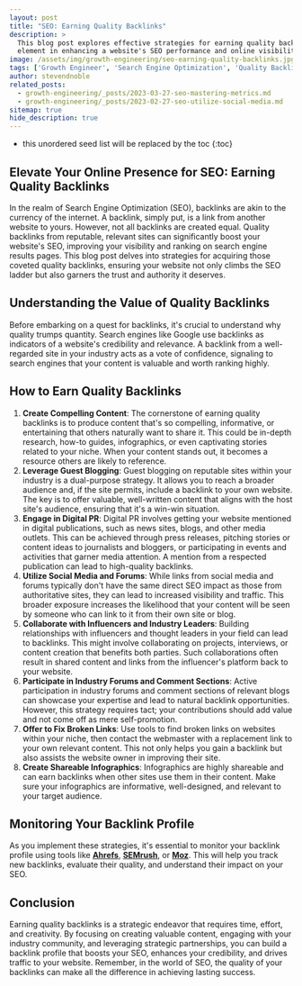 ```yaml
---
layout: post
title: "SEO: Earning Quality Backlinks"
description: >
  This blog post explores effective strategies for earning quality backlinks, a crucial
  element in enhancing a website's SEO performance and online visibility.
image: /assets/img/growth-engineering/seo-earning-quality-backlinks.jpg
tags: ['Growth Engineer', 'Search Engine Optimization', 'Quality Backlinks', 'Compelling Content', 'Guest Blogging', 'Influencers', 'Shareable Infographics']
author: stevendnoble
related_posts:
  - growth-engineering/_posts/2023-03-27-seo-mastering-metrics.md
  - growth-engineering/_posts/2023-02-27-seo-utilize-social-media.md
sitemap: true
hide_description: true
---
```


* this unordered seed list will be replaced by the toc
{:toc}

## Elevate Your Online Presence for SEO: Earning Quality Backlinks

In the realm of Search Engine Optimization (SEO), backlinks are akin to the currency of the internet. A backlink, simply put, is a link from another website to yours. However, not all backlinks are created equal. Quality backlinks from reputable, relevant sites can significantly boost your website's SEO, improving your visibility and ranking on search engine results pages. This blog post delves into strategies for acquiring those coveted quality backlinks, ensuring your website not only climbs the SEO ladder but also garners the trust and authority it deserves.

## Understanding the Value of Quality Backlinks

Before embarking on a quest for backlinks, it's crucial to understand why quality trumps quantity. Search engines like Google use backlinks as indicators of a website's credibility and relevance. A backlink from a well-regarded site in your industry acts as a vote of confidence, signaling to search engines that your content is valuable and worth ranking highly.

## How to Earn Quality Backlinks

1. **Create Compelling Content**: The cornerstone of earning quality backlinks is to produce content that's so compelling, informative, or entertaining that others naturally want to share it. This could be in-depth research, how-to guides, infographics, or even captivating stories related to your niche. When your content stands out, it becomes a resource others are likely to reference.
2. **Leverage Guest Blogging**: Guest blogging on reputable sites within your industry is a dual-purpose strategy. It allows you to reach a broader audience and, if the site permits, include a backlink to your own website. The key is to offer valuable, well-written content that aligns with the host site's audience, ensuring that it's a win-win situation.
3. **Engage in Digital PR**: Digital PR involves getting your website mentioned in digital publications, such as news sites, blogs, and other media outlets. This can be achieved through press releases, pitching stories or content ideas to journalists and bloggers, or participating in events and activities that garner media attention. A mention from a respected publication can lead to high-quality backlinks.
4. **Utilize Social Media and Forums**: While links from social media and forums typically don't have the same direct SEO impact as those from authoritative sites, they can lead to increased visibility and traffic. This broader exposure increases the likelihood that your content will be seen by someone who can link to it from their own site or blog.
5. **Collaborate with Influencers and Industry Leaders**: Building relationships with influencers and thought leaders in your field can lead to backlinks. This might involve collaborating on projects, interviews, or content creation that benefits both parties. Such collaborations often result in shared content and links from the influencer's platform back to your website.
6. **Participate in Industry Forums and Comment Sections**: Active participation in industry forums and comment sections of relevant blogs can showcase your expertise and lead to natural backlink opportunities. However, this strategy requires tact; your contributions should add value and not come off as mere self-promotion.
7. **Offer to Fix Broken Links**: Use tools to find broken links on websites within your niche, then contact the webmaster with a replacement link to your own relevant content. This not only helps you gain a backlink but also assists the website owner in improving their site.
8. **Create Shareable Infographics**: Infographics are highly shareable and can earn backlinks when other sites use them in their content. Make sure your infographics are informative, well-designed, and relevant to your target audience.

## Monitoring Your Backlink Profile

As you implement these strategies, it's essential to monitor your backlink profile using tools like **[Ahrefs](https://ahrefs.com/)**, **[SEMrush](https://www.semrush.com/)**, or **[Moz](https://moz.com/)**. This will help you track new backlinks, evaluate their quality, and understand their impact on your SEO.

## Conclusion

Earning quality backlinks is a strategic endeavor that requires time, effort, and creativity. By focusing on creating valuable content, engaging with your industry community, and leveraging strategic partnerships, you can build a backlink profile that boosts your SEO, enhances your credibility, and drives traffic to your website. Remember, in the world of SEO, the quality of your backlinks can make all the difference in achieving lasting success.